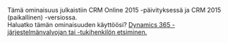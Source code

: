 Tämä ominaisuus julkaistiin CRM Online 2015 -päivityksessä ja CRM 2015 (paikallinen) -versiossa.   
 Haluatko tämän ominaisuuden käyttöösi? [Dynamics 365 -järjestelmänvalvojan tai -tukihenkilön etsiminen.](../basics/find-administrator-support.md)